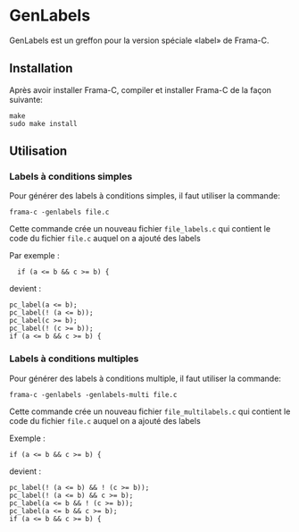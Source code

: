 GenLabels
=========

GenLabels est un greffon pour la version spéciale «label» de Frama-C.

Installation
------------

Après avoir installer Frama-C, compiler et installer Frama-C de la façon
suivante:

    make
    sudo make install

Utilisation
-----------

### Labels à conditions simples

Pour générer des labels à conditions simples, il faut utiliser la commande:

    frama-c -genlabels file.c

Cette commande crée un nouveau fichier `file_labels.c` qui contient le code du fichier `file.c` auquel on a ajouté des labels

Par exemple :

      if (a <= b && c >= b) {

devient :

    pc_label(a <= b);
    pc_label(! (a <= b));
    pc_label(c >= b);
    pc_label(! (c >= b));
    if (a <= b && c >= b) {

### Labels à conditions multiples

Pour générer des labels à conditions multiple, il faut utiliser la commande:

    frama-c -genlabels -genlabels-multi file.c

Cette commande crée un nouveau fichier `file_multilabels.c` qui contient le code du fichier `file.c` auquel on a ajouté des labels

Exemple :

    if (a <= b && c >= b) {

devient :

    pc_label(! (a <= b) && ! (c >= b));
    pc_label(! (a <= b) && c >= b);
    pc_label(a <= b && ! (c >= b));
    pc_label(a <= b && c >= b);
    if (a <= b && c >= b) {

